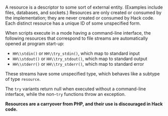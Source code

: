 A resource is a descriptor to some sort of external entity. (Examples include files, databases, and sockets.) Resources are only created or
consumed by the implementation; they are never created or consumed by Hack code. Each distinct resource has a unique ID of some unspecified form.

When scripts execute in a mode having a command-line interface, the following resources
that correspond to file streams are automatically opened at program start-up:
-   `HH\\stdin()` or `HH\\try_stdin()`, which map to standard input
-   `HH\\stdout()` or `HH\\try_stdout()`, which map to standard output
-   `HH\\stderr()` or `HH\\try_stderr()`, which map to standard error

These streams have some unspecified type, which behaves like a subtype of type `resource`.

The `try` variants return null when executed without a command-line interface,
while the non-`try` functions throw an exception.

**Resources are a carryover from PHP, and their use is discouraged in Hack code.**
